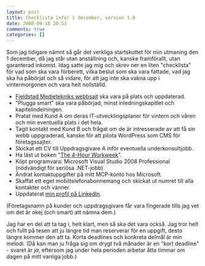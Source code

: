 ```yaml
---
layout: post
title: Checklista inför 1 december, version 1.0
date: 2008-09-18 20:53
comments: true
categories: []
---
```

Som jag tidigare nämnt så går det verkliga startskottet för min utmaning den 1 december, då jag står utan anställning och, kanske framförallt, utan garanterad inkomst. Idag satte jag mig och skrev ner en liten "checklista" för vad som ska vara förberett, vilka beslut som ska vara fattade, vad jag ska ha påbörjat och så vidare, för att jag inte ska vakna upp i vintermorgonen och vara helt nollställd.
<ul>
	<li><a href="http://www.fjeldstadmedieteknik.se/">Fjeldstad Medietekniks webbsajt</a> ska vara på plats och uppdaterad.</li>
	<li>"Plugga smart" ska vara påbörjad, minst inledningskapitlet och kapitelindelningen.</li>
	<li>Pratat med Kund A om deras IT-utvecklingsplaner för vintern och våren och min eventuella plats i det hela.</li>
	<li>Tagit kontakt med Kund B och frågat om de är intresserade av att få sin webb uppgraderad, kanske för att pilota WordPress som CMS för företagssajter.</li>
	<li>Skickat ett CV till Uppdragsgivare A inför eventuella underkonsultjobb.</li>
	<li>Ha läst ut boken "<a href="http://www.adlibris.com/se/product.aspx?isbn=0307353133">The 4-Hour Workweek</a>".</li>
	<li>Köpt programvara: Microsoft Visual Studio 2008 Professional (nödvändigt för seriösa .NET-jobb).</li>
	<li>Ändrat kontaktuppgifter på mitt MCP-konto hos Microsoft.</li>
	<li>Skaffat ett eget mobiltelefonabonnemang och skickat ut numret till alla kontakter och vänner.</li>
	<li>Uppdaterat <a href="http://www.linkedin.com/in/fjeldstad">min profil på LinkedIn</a>.</li>
</ul>
(Företagsnamn på kunder och uppdragsgivare får vara fingerade tills jag vet om det är okej (och smart) att nämna dem.)

Jag har en del att ta tag i, helt klart, men så ska det vara också. Jag tror helt och fullt på tesen att ju längre tid man reserverar för en uppgift, desto längre kommer den att ta. Korta deadlines och konkreta delmål är min melodi. (Då kan man ju fråga sig om drygt två månader är en "kort deadline" - svaret är <em>ja</em>, eftersom jag under hela perioden arbetar åtta timmar om dagen på mitt vanliga jobb.)
